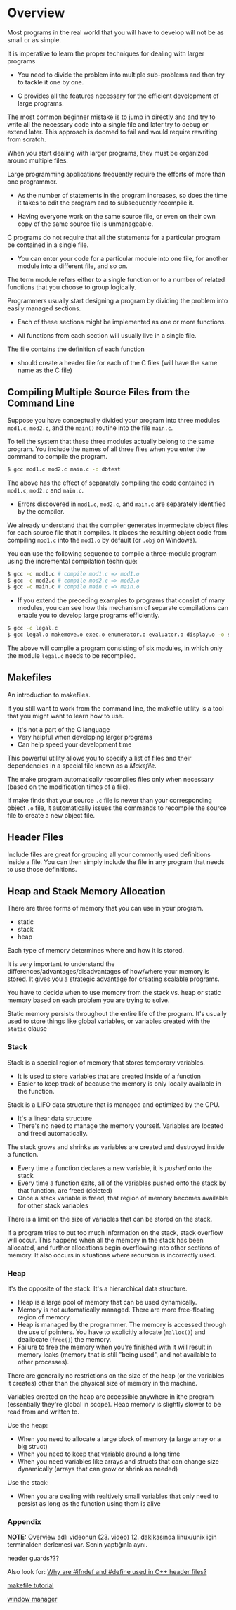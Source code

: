 # Overview

Most programs in the real world that you will have to develop will not be as small or as simple.

It is imperative to learn the proper techniques for dealing with larger programs

- You need to divide the problem into multiple sub-problems and then try to tackle it one by one.

- C provides all the features necessary for the efficient development of large programs.

The most common beginner mistake is to jump in directly and and try to write all the necessary code into a single file and later try to debug or extend later. This approach is doomed to fail and would require rewriting from scratch.

When you start dealing with larger programs, they must be organized around multiple files.

Large programming applications frequently require the efforts of more than one programmer.

- As the number of statements in the program increases, so does the time it takes to edit the program and to subsequently recompile it.

- Having everyone work on the same source file, or even on their own copy of the same source file is unmanageable.

C programs do not require that all the statements for a particular program be contained in a single file.

- You can enter your code for a particular module into one file, for another module into a different file, and so on.

The term module refers either to a single function or to a number of related functions that you choose to group logically.

Programmers usually start designing a program by dividing the problem into easily managed sections.

- Each of these sections might be implemented as one or more functions.

- All functions from each section will usually live in a single file.

The file contains the definition of each function
- should create a header file for each of the C files (will have the same name as the C file)

## Compiling Multiple Source Files from the Command Line

Suppose you have conceptually divided your program into three modules `mod1.c`, `mod2.c`, and the  `main()` routine into the file `main.c`.

To tell the system that these three modules actually belong to the same program. You include the names of all three files when you enter the command to compile the program.

```bash
$ gcc mod1.c mod2.c main.c -o dbtest
```

The above has the effect of separately compiling the code contained in `mod1.c`, `mod2.c` and `main.c`.

- Errors discovered in `mod1.c`, `mod2.c`, and `main.c` are separately identified by the compiler.

We already understand that the compiler generates intermediate object files for each source file that it compiles. It places the resulting object code from compiling `mod1.c` into the `mod1.o` by default (or `.obj` on Windows). 

You can use the following sequence to compile a three-module program using the incremental compilation technique:

```bash
$ gcc -c mod1.c # compile mod1.c => mod1.o
$ gcc -c mod2.c # compile mod2.c => mod2.o
$ gcc -c main.c # compile main.c => main.o
```

- If you extend the preceding examples to programs that consist of many modules, you can see how this mechanism of separate compilations can enable you to develop large programs efficiently.

```bash
$ gcc -c legal.c
$ gcc legal.o makemove.o exec.o enumerator.o evaluator.o display.o -o superchess
```

The above will compile a program consisting of six modules, in which only the module `legal.c` needs to be recompiled.

## Makefiles

An introduction to makefiles.

If you still want to work from the command line, the makefile utility is a tool that you might want to learn how to use.

- It's not a part of the C language
- Very helpful when developing larger programs
- Can help speed your development time

This powerful utility allows you to specify a list of files and their dependencies in a special file known as a *Makefile*.

The make program automatically recompiles files only when necessary (based on the modification times of a file).

If make finds that your source `.c` file is newer than your corresponding object `.o` file, it automatically issues the commands to recompile the source file to create a new object file.

## Header Files

Include files are great for grouping all your commonly used definitions inside a file. You can then simply include the file in any program that needs to use those definitions.

## Heap and Stack Memory Allocation

There are three forms of memory that you can use in your program.
- static
- stack
- heap

Each type of memory determines where and how it is stored.

It is very important to understand the differences/advantages/disadvantages of how/where your memory is stored. It gives you a strategic advantage for creating scalable programs.

You have to decide when to use memory from the stack vs. heap or static memory based on each problem you are trying to solve.

Static memory persists throughout the entire life of the program. It's usually used to store things like global variables, or variables created with the `static` clause

### Stack

Stack is a special region of memory that stores temporary variables.
- It is used to store variables that are created inside of a function
- Easier to keep track of because the memory is only locally available in the function.

Stack is a LIFO data structure that is managed and optimized by the CPU.
- It's a linear data structure
- There's no need to manage the memory yourself. Variables are located and freed automatically.

The stack grows and shrinks as variables are created and destroyed inside a function.
- Every time a function declares a new variable, it is *pushed* onto the stack
- Every time a function exits, all of the variables pushed onto the stack by that function, are freed (deleted)
- Once a stack variable is freed, that region of memory becomes available for other stack variables

There is a limit on the size of variables that can be stored on the stack.

If a program tries to put too much information on the stack, stack overflow will occur. This happens when all the memory in the stack has been allocated, and further allocations begin overflowing into other sections of memory. It also occurs in situations where recursion is incorrectly used.

### Heap

It's the opposite of the stack. It's a hierarchical data structure.

- Heap is a large pool of memory that can be used dynamically.
- Memory is not automatically managed. There are more free-floating region of memory.
- Heap is managed by the programmer. The memory is accessed through the use of pointers. You have to explicitly allocate (`malloc()`) and deallocate (`free()`) the memory.
- Failure to free the memory when you're finished with it will result in memory leaks (memory that is still "being used", and not available to other processes).

There are generally no restrictions on the size of the heap (or the variables it creates) other than the physical size of memory in the machine.

Variables created on the heap are accessible anywhere in ithe program (essentially they're global in scope). Heap memory is slightly slower to be read from and written to.

Use the heap:
- When you need to allocate a large block of memory (a large array or a big struct)
- When you need to keep that variable around a long time
- When you need variables like arrays and structs that can change size dynamically (arrays that can grow or shrink as needed)

Use the stack:
- When you are dealing with realtively small variables that only need to persist as long as the function using them is alive

### Appendix

**NOTE:** Overview adlı videonun (23. video) 12. dakikasında linux/unix için terminalden derlemesi var. Senin yaptığınla aynı.

header guards???

Also look for: [Why are #ifndef and #define used in C++ header files?](https://stackoverflow.com/questions/1653958/why-are-ifndef-and-define-used-in-c-header-files)

[makefile tutorial](https://makefiletutorial.com/)

[window manager](https://superuser.com/questions/291298/window-manager-vs-desktop-environment-vs-window-system-whats-the-difference)
